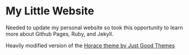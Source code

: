# My Little Website

Needed to update my personal website so took this opportunity to learn more about Github Pages, Ruby, and Jekyll.

Heavily modified version of the [Horace theme by Just Good Themes](https://jekyllthemes.io/theme/horace-blog-jekyll-theme)
